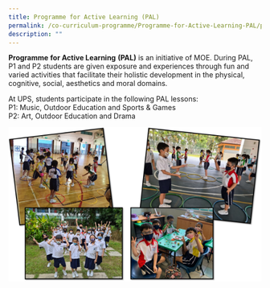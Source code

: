 ```yaml
---
title: Programme for Active Learning (PAL)
permalink: /co-curriculum-programme/Programme-for-Active-Learning-PAL/permalink/
description: ""
---
```




**Programme** **for Active Learning** **(PAL)** is an initiative of MOE. During PAL, P1 and P2 students are given exposure and experiences through fun and varied activities that facilitate their holistic development in the physical, cognitive, social, aesthetics and moral domains.

At UPS, students participate in the following PAL lessons:  
P1: Music, Outdoor Education and Sports & Games  
P2: Art, Outdoor Education and Drama

![](/images/PAL-picture-600x364.png)